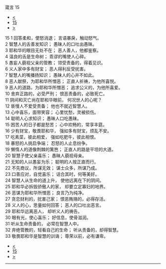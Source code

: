 ﻿





 箴言 15




* [<](bible/PRO14.md)
* [15](bible/PRO.md)
* [>](bible/PRO16.md)



 
15 
1 回答柔和，使怒消退； 言语暴戾，触动怒气。  
2 智慧人的舌善发知识； 愚昧人的口吐出愚昧。  
3 耶和华的眼目无处不在； 恶人善人，他都鉴察。  
4 温良的舌是生命树； 乖谬的嘴使人心碎。  
5 愚妄人藐视父亲的管教； 领受责备的，得着见识。  
6 义人家中多有财宝； 恶人得利反受扰害。  
7 智慧人的嘴播扬知识； 愚昧人的心并不如此。  
8 恶人献祭，为耶和华所憎恶； 正直人祈祷，为他所喜悦。  
9 恶人的道路，为耶和华所憎恶； 追求公义的，为他所喜爱。  
10 舍弃正路的，必受严刑； 恨恶责备的，必致死亡。  
11 阴间和灭亡尚在耶和华眼前， 何况世人的心呢？  
12 亵慢人不爱受责备； 他也不就近智慧人。  
13 心中喜乐，面带笑容； 心里忧愁，灵被损伤。  
14 聪明人心求知识； 愚昧人口吃愚昧。  
15 困苦人的日子都是愁苦； 心中欢畅的，常享丰筵。  
16 少有财宝，敬畏耶和华， 强如多有财宝，烦乱不安。  
17 吃素菜，彼此相爱， 强如吃肥牛，彼此相恨。  
18 暴怒的人挑启争端； 忍怒的人止息纷争。  
19 懒惰人的道像荆棘的篱笆； 正直人的路是平坦的大道。  
20 智慧子使父亲喜乐； 愚昧人藐视母亲。  
21 无知的人以愚妄为乐； 聪明的人按正直而行。  
22 不先商议，所谋无效； 谋士众多，所谋乃成。  
23 口善应对，自觉喜乐； 话合其时，何等美好。  
24 智慧人从生命的道上升， 使他远离在下的阴间。  
25 耶和华必拆毁骄傲人的家， 却要立定寡妇的地界。  
26 恶谋为耶和华所憎恶； 良言乃为纯净。  
27 贪恋财利的，扰害己家； 恨恶贿赂的，必得存活。  
28 义人的心，思量如何回答； 恶人的口吐出恶言。  
29 耶和华远离恶人， 却听义人的祷告。  
30 眼有光，使心喜乐； 好信息，使骨滋润。  
31 听从生命责备的， 必常在智慧人中。  
32 弃绝管教的，轻看自己的生命； 听从责备的，却得智慧。  
33 敬畏耶和华是智慧的训诲； 尊荣以前，必有谦卑。 
* [<](bible/PRO14.md)
* [15](bible/PRO.md)
* [>](bible/PRO16.md)





---









